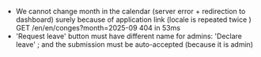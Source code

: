 - We cannot change month in the calendar (server error + redirection to dashboard) surely because of application link (locale is repeated twice ) GET /en/en/conges?month=2025-09 404 in 53ms
- 'Request leave' button must have different name for admins: 'Declare leave' ; and the submission must be auto-accepted (because it is admin)
